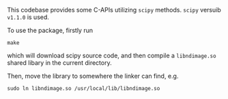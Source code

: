 This codebase provides some C-APIs utilizing `scipy` methods. `scipy` versuib `v1.1.0` is used.

To use the package, firstly run

```
make
```

which will download scipy source code, and then compile a `libndimage.so` shared libary in the current directory.

Then, move the library to somewhere the linker can find, e.g.

```
sudo ln libndimage.so /usr/local/lib/libndimage.so
```

